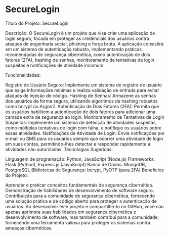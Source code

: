 # SecureLogin
Título do Projeto: SecureLogin

Descrição:
O SecureLogin é um projeto que visa criar uma aplicação de login seguro, focada em proteger as credenciais dos usuários contra ataques de engenharia social, phishing e força bruta. A aplicação consistirá em um sistema de autenticação robusto, implementando práticas recomendadas de segurança cibernética, como autenticação de dois fatores (2FA), hashing de senhas, monitoramento de tentativas de login suspeitas e notificações de atividade incomum.

Funcionalidades:

Registro de Usuário Seguro: Implemente um sistema de registro de usuário que exige informações mínimas e realiza validação de entrada para evitar ataques de injeção de código.
Hashing de Senhas: Armazene as senhas dos usuários de forma segura, utilizando algoritmos de hashing robustos como bcrypt ou Argon2.
Autenticação de Dois Fatores (2FA): Permita que os usuários habilitem a autenticação de dois fatores para adicionar uma camada extra de segurança ao login.
Monitoramento de Tentativas de Login Suspeitas: Implemente um sistema de detecção de atividades suspeitas, como múltiplas tentativas de login com falha, e notifique os usuários sobre essas atividades.
Notificações de Atividade de Login: Envie notificações por e-mail ou SMS para os usuários sempre que ocorrer uma atividade de login em suas contas, permitindo-lhes detectar e responder rapidamente a atividades não autorizadas.
Tecnologias Sugeridas:

Linguagem de programação: Python, JavaScript (Node.js)
Frameworks: Flask (Python), Express.js (JavaScript)
Banco de Dados: MongoDB, PostgreSQL
Bibliotecas de Segurança: bcrypt, PyOTP (para 2FA)
Benefícios do Projeto:

Aprender e praticar conceitos fundamentais de segurança cibernética.
Demonstração de habilidades de desenvolvimento de software seguro.
Contribuição para a comunidade de segurança cibernética, fornecendo uma solução prática e de código aberto para proteger a autenticação de usuários.
Ao desenvolver este projeto e compartilhá-lo no GitHub, você não apenas aprimora suas habilidades em segurança cibernética e desenvolvimento de software, mas também contribui para a comunidade, fornecendo uma ferramenta valiosa para proteger os sistemas contra ameaças cibernéticas.
